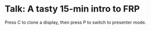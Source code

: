 # Talk: A tasty 15-min intro to FRP

Press C to clone a display, then press P to switch to presenter mode.
